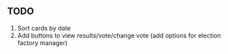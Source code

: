 ## TODO

1. Sort cards by date
2. Add buttons to view results/vote/change vote (add options for election factory manager)
